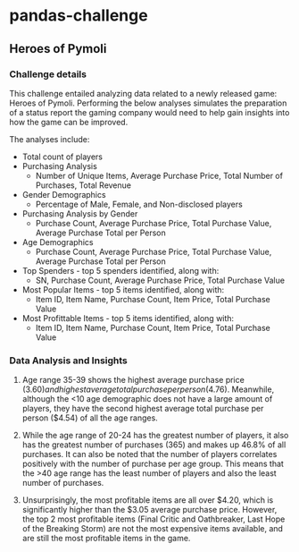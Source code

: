 # pandas-challenge

## Heroes of Pymoli

### Challenge details

This challenge entailed analyzing data related to a newly released game: Heroes of Pymoli. Performing the below analyses simulates the preparation of a status report the gaming company would need to help gain insights into how the game can be improved.

The analyses include:
* Total count of players
* Purchasing Analysis
    * Number of Unique Items, Average Purchase Price, Total Number of Purchases, Total Revenue
* Gender Demographics
    * Percentage of Male, Female, and Non-disclosed players
* Purchasing Analysis by Gender
    * Purchase Count, Average Purchase Price, Total Purchase Value, Average Purchase Total per Person 
* Age Demographics
    * Purchase Count, Average Purchase Price, Total Purchase Value, Average Purchase Total per Person 
* Top Spenders - top 5 spenders identified, along with:
    * SN, Purchase Count, Average Purchase Price, Total Purchase Value
* Most Popular Items - top 5 items identified, along with:
    * Item ID, Item Name, Purchase Count, Item Price, Total Purchase Value
* Most Profittable Items - top 5 items identified, along with: 
    * Item ID, Item Name, Purchase Count, Item Price, Total Purchase Value

### Data Analysis and Insights

1. Age range 35-39 shows the highest average purchase price ($3.60) and highest average total purchase per person ($4.76). Meanwhile, although the <10 age demographic does not have a large amount of players, they have the second highest average total purchase per person ($4.54) of all the age ranges.

2. While the age range of 20-24 has the greatest number of players, it also has the greatest number of purchases (365) and makes up 46.8% of all purchases. It can also be noted that the number of players correlates positively with the number of purchase per age group. This means that the >40 age range has the least number of players and also the least number of purchases.

3. Unsurprisingly, the most profitable items are all over $4.20, which is significantly higher than the $3.05 average purchase price. However, the top 2 most profitable items (Final Critic and Oathbreaker, Last Hope of the Breaking Storm) are not the most expensive items available, and are still the most profitable items in the game.
